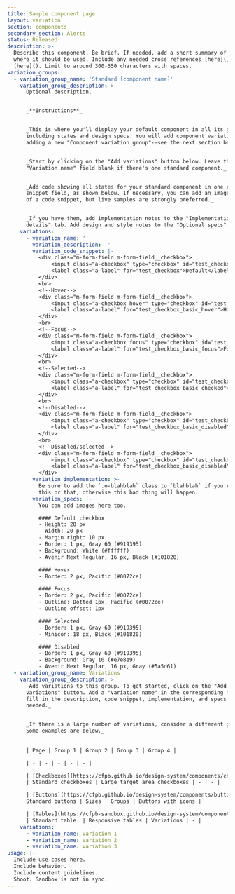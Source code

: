 ```yaml
---
title: Sample component page
layout: variation
section: components
secondary_section: Alerts
status: Released
description: >-
  Describe this component. Be brief. If needed, add a short summary of when and
  where it should be used. Include any needed cross references [here]() and
  [here](). Limit to around 300-350 characters with spaces.
variation_groups:
  - variation_group_name: 'Standard [component name]'
    variation_group_description: >
      Optional description. 


      _**Instructions**_


      _This is where you'll display your default component in all its glory,
      including states and design specs. You will add component variations by
      adding a new "Component variation group"-—see the next section below._ 


      _Start by clicking on the "Add variations" button below. Leave the
      "Variation name" field blank if there's one standard component._


      _Add code showing all states for your standard component in one code
      snippet field, as shown below. If necessary, you can add an image instead
      of a code snippet, but live samples are strongly preferred._


      _If you have them, add implementation notes to the "Implementation
      details" tab. Add design and style notes to the "Optional specs" tab._
    variations:
      - variation_name: ''
        variation_description: ''
        variation_code_snippet: |-
          <div class="m-form-field m-form-field__checkbox">
              <input class="a-checkbox" type="checkbox" id="test_checkbox">
              <label class="a-label" for="test_checkbox">Default</label>
          </div>
          <br>
          <!--Hover-->
          <div class="m-form-field m-form-field__checkbox">
              <input class="a-checkbox hover" type="checkbox" id="test_checkbox_basic_hover">
              <label class="a-label" for="test_checkbox_basic_hover">Hover</label>
          </div>
          <br>
          <!--Focus-->
          <div class="m-form-field m-form-field__checkbox">
              <input class="a-checkbox focus" type="checkbox" id="test_checkbox_basic_focus">
              <label class="a-label" for="test_checkbox_basic_focus">Focus</label>
          </div>
          <br>
          <!--Selected-->
          <div class="m-form-field m-form-field__checkbox">
              <input class="a-checkbox" type="checkbox" id="test_checkbox_basic_checked" checked>
              <label class="a-label" for="test_checkbox_basic_checked">Selected</label>
          </div>
          <br>
          <!--Disabled-->
          <div class="m-form-field m-form-field__checkbox">
              <input class="a-checkbox" type="checkbox" id="test_checkbox_basic_disabled" disabled>
              <label class="a-label" for="test_checkbox_basic_disabled">Disabled</label>
          </div>
          <br>
          <!--Disabled/selected-->
          <div class="m-form-field m-form-field__checkbox">
              <input class="a-checkbox" type="checkbox" id="test_checkbox_basic_disabled" disabled checked>
              <label class="a-label" for="test_checkbox_basic_disabled">Disabled/selected</label>
          </div>
        variation_implementation: >-
          Be sure to add the `.o-blahblah` class to `blahblah` if you're doing
          this or that, otherwise this bad thing will happen. 
        variation_specs: |-
          You can add images here too. 

          #### Default checkbox 
          - Height: 20 px
          - Width: 20 px
          - Margin right: 10 px
          - Border: 1 px, Gray 60 (#919395)
          - Background: White (#ffffff)
          - Avenir Next Regular, 16 px, Black (#101820)

          #### Hover
          - Border: 2 px, Pacific (#0072ce)

          #### Focus
          - Border: 2 px, Pacific (#0072ce)
          - Outline: Dotted 1px, Pacific (#0072ce)
          - Outline offset: 1px

          #### Selected
          - Border: 1 px, Gray 60 (#919395)
          - Minicon: 18 px, Black (#101820)

          #### Disabled
          - Border: 1 px, Gray 60 (#919395)
          - Background: Gray 10 (#e7e8e9)
          - Avenir Next Regular, 16 px, Gray (#5a5d61)
  - variation_group_name: Variations
    variation_group_description: >
      _Add variations to this group. To get started, click on the "Add
      variations" button. Add a "Variation name" in the corresponding field, and
      fill in the description, code snippet, implementation, and specs fields as
      needed._


      _If there is a large number of variations, consider a different grouping.
      Some examples are below._
       
       
      | Page | Group 1 | Group 2 | Group 3 | Group 4 |

      | - | - | - | - | - |

      | [Checkboxes](https://cfpb.github.io/design-system/components/checkboxes)
      | Standard checkboxes | Large target area checkboxes | - | - |

      | [Buttons](https://cfpb.github.io/design-system/components/buttons) | 
      Standard buttons | Sizes | Groups | Buttons with icons |

      | [Tables](https://cfpb-sandbox.github.io/design-system/components/tables)
      | Standard table  | Responsive tables | Variations | - | 
    variations:
      - variation_name: Variation 1
      - variation_name: Variation 2
      - variation_name: Variation 3
usage: |-
  Include use cases here. 
  Include behavior.
  Include content guidelines. 
  Shoot. Sandbox is not in sync.
---
```

